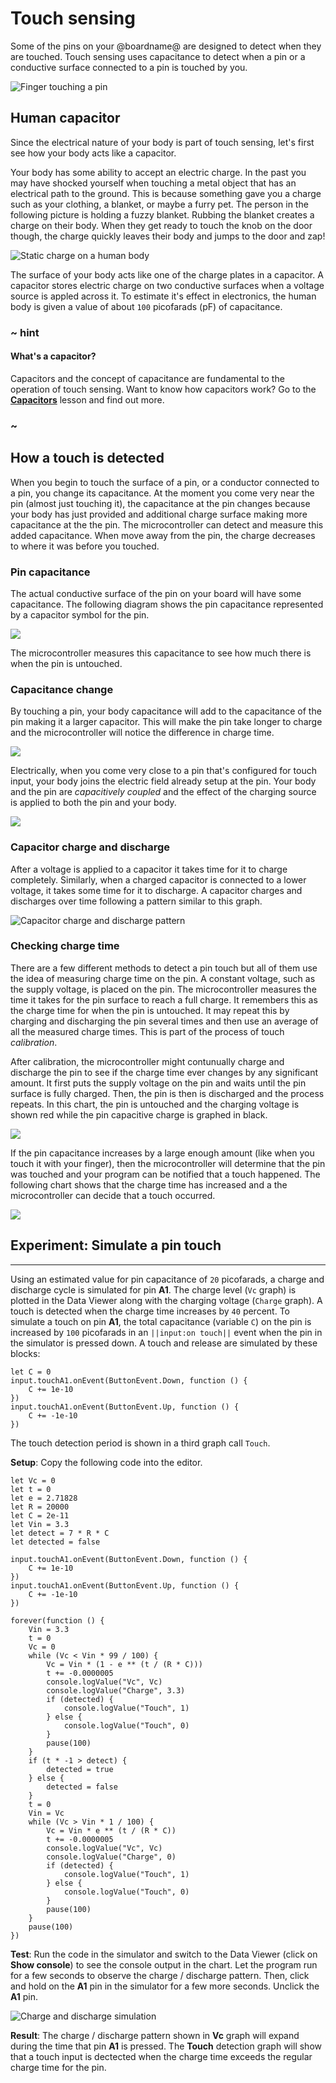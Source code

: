 # Touch sensing

Some of the pins on your @boardname@ are designed to detect when they are touched. Touch sensing uses capacitance to detect when a pin or a conductive surface connected to a pin is touched by you.

![Finger touching a pin](/static/cp/learn/pins-tutorial/touch-input/touch-press.jpg)

## Human capacitor

Since the electrical nature of your body is part of touch sensing, let's first see how your body acts like a capacitor.

Your body has some ability to accept an electric charge. In the past you may have shocked yourself when touching a metal object that has an electrical path to the ground. This is because something gave you a charge such as your clothing, a blanket, or maybe a furry pet. The person in the following picture is holding a fuzzy blanket. Rubbing the blanket creates a charge on their body. When they get ready to touch the knob on the door though, the charge quickly leaves their body and jumps to the door and zap!

![Static charge on a human body](/static/cp/learn/pins-tutorial/touch-input/body-static.gif)

The surface of your body acts like one of the charge plates in a capacitor. A capacitor stores electric charge on two conductive surfaces when a voltage source is appled across it. To estimate it's effect in electronics, the human body is given a value of about `100` picofarads (pF) of capacitance.

### ~ hint

#### What's a capacitor?

Capacitors and the concept of capacitance are fundamental to the operation of touch sensing. Want to know how capacitors work? Go to the **[Capacitors](/learnsystem/pins-tutorial/devices/capacitors)** lesson and find out more.

### ~

## How a touch is detected

When you begin to touch the surface of a pin, or a conductor connected to a pin, you change its capacitance. At the moment you come very near the pin (almost just touching it), the capacitance at the pin changes because your body has just provided and additional charge surface making more capacitance at the the pin. The microcontroller can detect and measure this added capacitance. When move away from the pin, the charge decreases to where it was before you touched.

### Pin capacitance

The actual conductive surface of the pin on your board will have some capacitance. The following diagram shows the pin capacitance represented by a capacitor symbol for the pin.

![](/static/cp/learn/pins-tutorial/touch-input/pin-capacitance.jpg)

The microcontroller measures this capacitance to see how much there is when the pin is untouched.

### Capacitance change

By touching a pin, your body capacitance will add to the capacitance of the pin making it a larger capacitor. This will make the pin take longer to charge and the microcontroller will notice the difference in charge time.

![](/static/cp/learn/pins-tutorial/touch-input/touch-capacitance.jpg)

Electrically, when you come very close to a pin that's configured for touch input, your body joins the electric field already setup at the pin. Your body and the pin are _capacitively coupled_ and the effect of the charging source is applied to both the pin and your body.

![](/static/cp/learn/pins-tutorial/touch-input/pin-touch.gif)

### Capacitor charge and discharge

After a voltage is applied to a capacitor it takes time for it to charge completely. Similarly, when a charged capacitor is connected to a lower voltage, it takes some time for it to discharge. A capacitor charges and discharges over time following a pattern similar to this graph.

![Capacitor charge and discharge pattern](/static/cp/learn/pins-tutorial/touch-input/charge-discharge.jpg)

### Checking charge time

There are a few different methods to detect a pin touch but all of them use the idea of measuring charge time on the pin. A constant voltage, such as the supply voltage, is placed on the pin. The microcontroller measures the time it takes for the pin surface to reach a full charge. It remembers this as the charge time for when the pin is untouched. It may repeat this by charging and discharging the pin several times and then use an average of all the measured charge times. This is part of the process of touch _calibration_.

After calibration, the microcontroller might contunually charge and discharge the pin to see if the charge time ever changes by any significant amount. It first puts the supply voltage on the pin and waits until the pin surface is fully charged. Then, the pin is then is discharged and the process repeats. In this chart, the pin is untouched and the charging voltage is shown red while the pin capacitive charge is graphed in black.

![](/static/cp/learn/pins-tutorial/touch-input/charge-discharge-notouch.jpg)

If the pin capacitance increases by a large enough amount (like when you touch it with your finger), then the microcontroller will determine that the pin was touched and your program can be notified that a touch happened. The following chart shows that the charge time has increased and a the microcontroller can decide that a touch occurred.

![](/static/cp/learn/pins-tutorial/touch-input/charge-discharge-touched.jpg)

## Experiment: Simulate a pin touch

---

Using an estimated value for pin capacitance of ``20`` picofarads, a charge and discharge cycle is simulated for pin **A1**. The charge level (``Vc`` graph) is plotted in the Data Viewer along with the charging voltage (``Charge`` graph). A touch is detected when the charge time increases by `40` percent. To simulate a touch on pin **A1**, the total capacitance (variable ``C``) on the pin is increased by `100` picofarads in an ``||input:on touch||`` event when the pin in the simulator is pressed down. A touch and release are simulated by these blocks:

```block
let C = 0
input.touchA1.onEvent(ButtonEvent.Down, function () {
    C += 1e-10
})
input.touchA1.onEvent(ButtonEvent.Up, function () {
    C += -1e-10
})
```

The touch detection period is shown in a third graph call ``Touch``.

**Setup**: Copy the following code into the editor.

```blocks
let Vc = 0
let t = 0
let e = 2.71828
let R = 20000
let C = 2e-11
let Vin = 3.3
let detect = 7 * R * C
let detected = false

input.touchA1.onEvent(ButtonEvent.Down, function () {
    C += 1e-10
})
input.touchA1.onEvent(ButtonEvent.Up, function () {
    C += -1e-10
})

forever(function () {
    Vin = 3.3
    t = 0
    Vc = 0
    while (Vc < Vin * 99 / 100) {
        Vc = Vin * (1 - e ** (t / (R * C)))
        t += -0.0000005
        console.logValue("Vc", Vc)
        console.logValue("Charge", 3.3)
        if (detected) {
            console.logValue("Touch", 1)
        } else {
            console.logValue("Touch", 0)
        }
        pause(100)
    }
    if (t * -1 > detect) {
        detected = true
    } else {
        detected = false
    }
    t = 0
    Vin = Vc
    while (Vc > Vin * 1 / 100) {
        Vc = Vin * e ** (t / (R * C))
        t += -0.0000005
        console.logValue("Vc", Vc)
        console.logValue("Charge", 0)
        if (detected) {
            console.logValue("Touch", 1)
        } else {
            console.logValue("Touch", 0)
        }
        pause(100)
    }
    pause(100)
})
```

**Test**: Run the code in the simulator and switch to the Data Viewer (click on **Show console**) to see the console output in the chart. Let the program run for a few seconds to observe the charge / discharge pattern. Then, click and hold on the **A1** pin in the simulator for a few more seconds. Unclick the **A1** pin.

![Charge and discharge simulation](/static/cp/learn/pins-tutorial/touch-input/touch-sim.jpg)

**Result**: The charge / discharge pattern shown in **Vc** graph will expand during the time that pin **A1** is pressed. The **Touch** detection graph will show that a touch input is dectected when the charge time exceeds the regular charge time for the pin.
